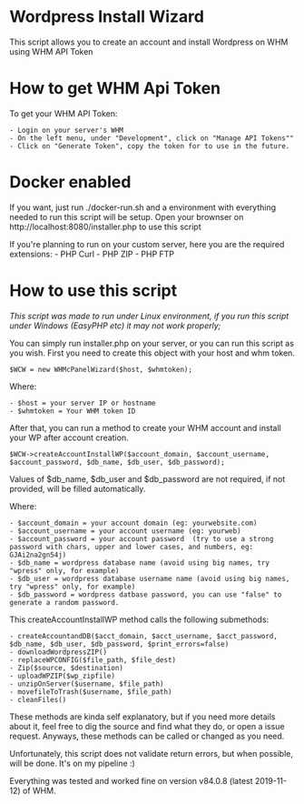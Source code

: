 # Wordpress Install Wizard
This script allows you to create an account and install Wordpress on WHM using WHM API Token

# How to get WHM Api Token
To get your WHM API Token:

    - Login on your server's WHM
    - On the left menu, under "Development", click on "Manage API Tokens""
    - Click on "Generate Token", copy the token for to use in the future.
    
# Docker enabled
If you want, just run ./docker-run.sh and a environment with everything needed to run this script will be setup.
Open your brownser on http://localhost:8080/installer.php to use this script

If you're planning to run on your custom server, here you are the required extensions:
    - PHP Curl
    - PHP ZIP
    - PHP FTP

# How to use this script
*This script was made to run under Linux environment, if you run this script under Windows (EasyPHP etc) it may not work properly;*

You can simply run installer.php on your server, or you can run this script as you wish.
First you need to create this object with your host and whm token.

	$WCW = new WHMcPanelWizard($host, $whmtoken);

Where:

    - $host = your server IP or hostname
    - $whmtoken = Your WHM token ID
    
After that, you can run a method to create your WHM account and install your WP after account creation.

	$WCW->createAccountInstallWP($account_domain, $account_username, $account_password, $db_name, $db_user, $db_password);

Values of $db_name, $db_user and $db_password are not required, if not provided, will be filled automatically.

Where:

	- $account_domain = your account domain (eg: yourwebsite.com)
    - $account_username = your account username (eg: yourweb)
    - $account_password = your account password  (try to use a strong password with chars, upper and lower cases, and numbers, eg: GJAi2na2gn54j)
    - $db_name = wordpress database name (avoid using big names, try "wpress" only, for example)
    - $db_user = wordpress database username name (avoid using big names, try "wpress" only, for example)
    - $db_password = wordpress datbase password, you can use "false" to generate a random password.
    
This createAccountInstallWP method calls the following submethods:

    - createAccountandDB($acct_domain, $acct_username, $acct_password, $db_name, $db_user, $db_password, $print_errors=false)
    - downloadWordpressZIP()
    - replaceWPCONFIG($file_path, $file_dest)
    - Zip($source, $destination)
    - uploadWPZIP($wp_zipfile)
    - unzipOnServer($username, $file_path)
    - movefileToTrash($username, $file_path)
    - cleanFiles()
    
These methods are kinda self explanatory, but if you need more details about it, feel free to dig the source and find what they do, or open a issue request.
Anyways, these methods can be called or changed as you need.

Unfortunately, this script does not validate return errors, but when possible, will be done. It's on my pipeline :) 

Everything was tested and worked fine on version v84.0.8 (latest 2019-11-12) of WHM.

